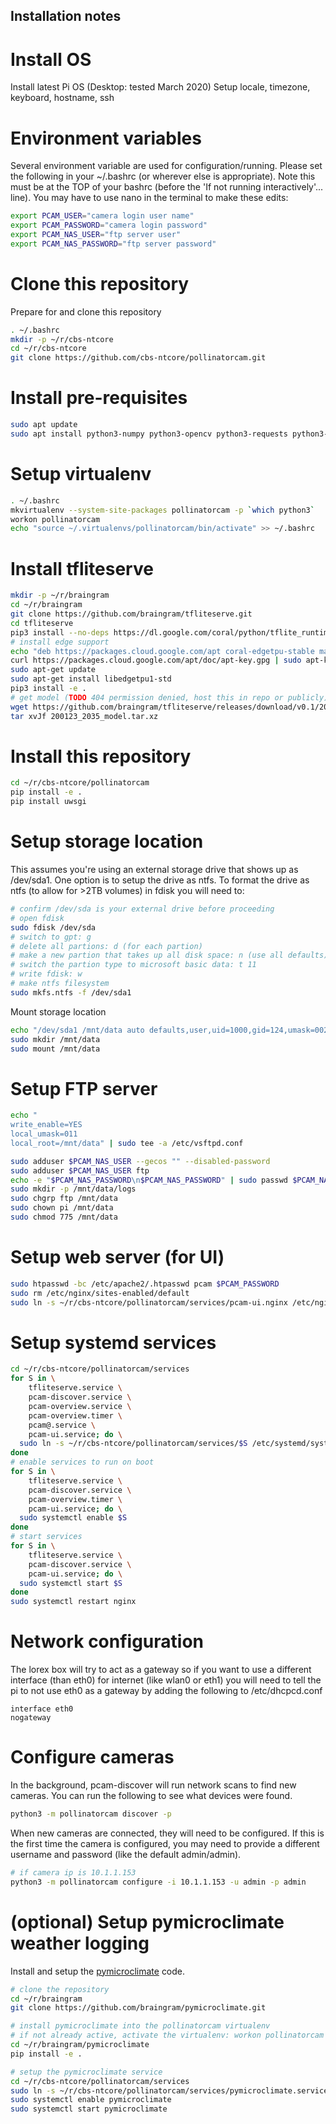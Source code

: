 Installation notes
-----

# Install OS

Install latest Pi OS (Desktop: tested March 2020)
Setup locale, timezone, keyboard, hostname, ssh

# Environment variables

Several environment variable are used for configuration/running. Please set
the following in your ~/.bashrc (or wherever else is appropriate). Note this
must be at the TOP of your bashrc (before the 'If not running interactively'... line).
You may have to use nano in the terminal to make these edits:

```bash
export PCAM_USER="camera login user name"
export PCAM_PASSWORD="camera login password"
export PCAM_NAS_USER="ftp server user"
export PCAM_NAS_PASSWORD="ftp server password"
```

# Clone this repository

Prepare for and clone this repository
```bash
. ~/.bashrc
mkdir -p ~/r/cbs-ntcore
cd ~/r/cbs-ntcore
git clone https://github.com/cbs-ntcore/pollinatorcam.git
```

# Install pre-requisites

```bash
sudo apt update
sudo apt install python3-numpy python3-opencv python3-requests python3-flask python3-systemd nginx-full vsftpd virtualenvwrapper apache2-utils python3-gst-1.0 gstreamer1.0-tools nmap
```

# Setup virtualenv

```bash
. ~/.bashrc
mkvirtualenv --system-site-packages pollinatorcam -p `which python3`
workon pollinatorcam
echo "source ~/.virtualenvs/pollinatorcam/bin/activate" >> ~/.bashrc
```

# Install tfliteserve

```bash
mkdir -p ~/r/braingram
cd ~/r/braingram
git clone https://github.com/braingram/tfliteserve.git
cd tfliteserve
pip3 install --no-deps https://dl.google.com/coral/python/tflite_runtime-2.1.0.post1-cp37-cp37m-linux_armv7l.whl
# install edge support
echo "deb https://packages.cloud.google.com/apt coral-edgetpu-stable main" | sudo tee /etc/apt/sources.list.d/coral-edgetpu.list
curl https://packages.cloud.google.com/apt/doc/apt-key.gpg | sudo apt-key add -
sudo apt-get update
sudo apt-get install libedgetpu1-std
pip3 install -e .
# get model (TODO 404 permission denied, host this in repo or publicly)
wget https://github.com/braingram/tfliteserve/releases/download/v0.1/200123_2035_model.tar.xz
tar xvJf 200123_2035_model.tar.xz
```

# Install this repository

```bash
cd ~/r/cbs-ntcore/pollinatorcam
pip install -e .
pip install uwsgi
```

# Setup storage location

This assumes you're using an external storage drive that shows up as /dev/sda1. One option is to setup the drive as ntfs.
To format the drive as ntfs (to allow for >2TB volumes) in fdisk you will need to:
```bash
# confirm /dev/sda is your external drive before proceeding
# open fdisk
sudo fdisk /dev/sda
# switch to gpt: g
# delete all partions: d (for each partion)
# make a new partion that takes up all disk space: n (use all defaults)
# switch the partion type to microsoft basic data: t 11
# write fdisk: w
# make ntfs filesystem
sudo mkfs.ntfs -f /dev/sda1
```

Mount storage location

```bash
echo "/dev/sda1 /mnt/data auto defaults,user,uid=1000,gid=124,umask=002  0 0" | sudo tee -a /etc/fstab
sudo mkdir /mnt/data
sudo mount /mnt/data
```

# Setup FTP server

```bash
echo "
write_enable=YES
local_umask=011
local_root=/mnt/data" | sudo tee -a /etc/vsftpd.conf

sudo adduser $PCAM_NAS_USER --gecos "" --disabled-password
sudo adduser $PCAM_NAS_USER ftp
echo -e "$PCAM_NAS_PASSWORD\n$PCAM_NAS_PASSWORD" | sudo passwd $PCAM_NAS_USER
sudo mkdir -p /mnt/data/logs
sudo chgrp ftp /mnt/data
sudo chown pi /mnt/data
sudo chmod 775 /mnt/data
```

# Setup web server (for UI)

```bash
sudo htpasswd -bc /etc/apache2/.htpasswd pcam $PCAM_PASSWORD
sudo rm /etc/nginx/sites-enabled/default
sudo ln -s ~/r/cbs-ntcore/pollinatorcam/services/pcam-ui.nginx /etc/nginx/sites-enabled/
```

# Setup systemd services

```bash
cd ~/r/cbs-ntcore/pollinatorcam/services
for S in \
    tfliteserve.service \
    pcam-discover.service \
    pcam-overview.service \
    pcam-overview.timer \
    pcam@.service \
    pcam-ui.service; do \
  sudo ln -s ~/r/cbs-ntcore/pollinatorcam/services/$S /etc/systemd/system/$S
done
# enable services to run on boot
for S in \
    tfliteserve.service \
    pcam-discover.service \
    pcam-overview.timer \
    pcam-ui.service; do \
  sudo systemctl enable $S
done
# start services
for S in \
    tfliteserve.service \
    pcam-discover.service \
    pcam-ui.service; do \
  sudo systemctl start $S
done
sudo systemctl restart nginx
```

# Network configuration

The lorex box will try to act as a gateway so if you want to use a different
interface (than eth0) for internet (like wlan0 or eth1) you will need to tell
the pi to not use eth0 as a gateway by adding the following to /etc/dhcpcd.conf

```
interface eth0
nogateway
```

# Configure cameras

In the background, pcam-discover will run network scans to find new cameras.
You can run the following to see what devices were found.

```bash
python3 -m pollinatorcam discover -p
```

When new cameras are connected, they will need to be configured. If this is
the first time the camera is configured, you may need to provide a different
username and password (like the default admin/admin).

```bash
# if camera ip is 10.1.1.153
python3 -m pollinatorcam configure -i 10.1.1.153 -u admin -p admin
```

# (optional) Setup pymicroclimate weather logging

Install and setup the [pymicroclimate](https://github.com/braingram/pymicroclimate) code.

```bash
# clone the repository
cd ~/r/braingram
git clone https://github.com/braingram/pymicroclimate.git

# install pymicroclimate into the pollinatorcam virtualenv
# if not already active, activate the virtualenv: workon pollinatorcam
cd ~/r/braingram/pymicroclimate
pip install -e .

# setup the pymicroclimate service
cd ~/r/cbs-ntcore/pollinatorcam/services
sudo ln -s ~/r/cbs-ntcore/pollinatorcam/services/pymicroclimate.service /etc/systemd/system/pymicroclimate.service
sudo systemctl enable pymicroclimate
sudo systemctl start pymicroclimate
```
